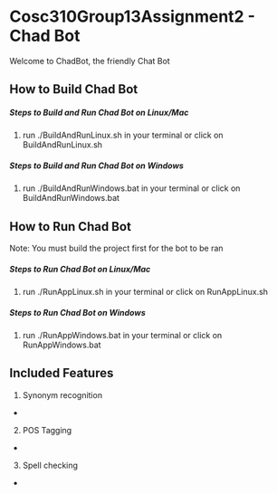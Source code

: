 # Cosc310Group13Assignment2 - Chad Bot

Welcome to ChadBot, the friendly Chat Bot

## How to Build Chad Bot

##### Steps to Build and Run Chad Bot on Linux/Mac
1. run ./BuildAndRunLinux.sh in your terminal or click on BuildAndRunLinux.sh 

##### Steps to Build and Run Chad Bot on Windows
1. run ./BuildAndRunWindows.bat in your terminal or click on BuildAndRunWindows.bat

## How to Run Chad Bot
Note: You must build the project first for the bot to be ran

##### Steps to Run Chad Bot on Linux/Mac
1. run ./RunAppLinux.sh in your terminal or click on RunAppLinux.sh 

##### Steps to Run Chad Bot on Windows
1. run ./RunAppWindows.bat in your terminal or click on RunAppWindows.bat

## Included Features
1. Synonym recognition
 - 
 
2. POS Tagging
 - 
 
3. Spell checking
 - 
